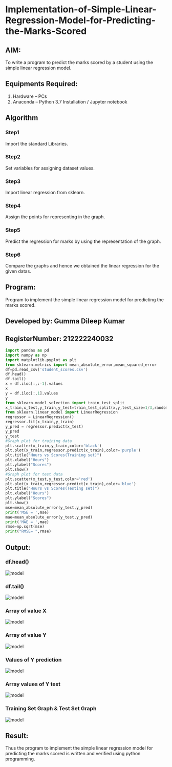 # Implementation-of-Simple-Linear-Regression-Model-for-Predicting-the-Marks-Scored

## AIM:
To write a program to predict the marks scored by a student using the simple linear regression model.

## Equipments Required:
1. Hardware – PCs
2. Anaconda – Python 3.7 Installation / Jupyter notebook

## Algorithm
### Step1
Import the standard Libraries. 

### Step2
Set variables for assigning dataset values.

### Step3 
Import linear regression from sklearn.

### Step4
Assign the points for representing in the graph.

### Step5
Predict the regression for marks by using the representation of the graph.

### Step6
Compare the graphs and hence we obtained the linear regression for the given datas.




## Program:

Program to implement the simple linear regression model for predicting the marks scored.
## Developed by: Gumma Dileep Kumar
## RegisterNumber: 212222240032
```python
import pandas as pd
import numpy as np
import matplotlib.pyplot as plt
from sklearn.metrics import mean_absolute_error,mean_squared_error
df=pd.read_csv('student_scores.csv')
df.head()
df.tail()
x = df.iloc[:,:-1].values
x
y = df.iloc[:,1].values
y
from sklearn.model_selection import train_test_split
x_train,x_test,y_train,y_test=train_test_split(x,y,test_size=1/3,random_state=0)
from sklearn.linear_model import LinearRegression
regressor = LinearRegression()
regressor.fit(x_train,y_train)
y_pred = regressor.predict(x_test)
y_pred
y_test
#Graph plot for training data
plt.scatter(x_train,y_train,color='black')
plt.plot(x_train,regressor.predict(x_train),color='purple')
plt.title("Hours vs Scores(Training set)")
plt.xlabel("Hours")
plt.ylabel("Scores")
plt.show()
#Graph plot for test data
plt.scatter(x_test,y_test,color='red')
plt.plot(x_train,regressor.predict(x_train),color='blue')
plt.title("Hours vs Scores(Testing set)")
plt.xlabel("Hours")
plt.ylabel("Scores")
plt.show()
mse=mean_absolute_error(y_test,y_pred)
print('MSE = ',mse)
mae=mean_absolute_error(y_test,y_pred)
print('MAE = ',mae)
rmse=np.sqrt(mse)
print("RMSE= ",rmse)
``` 



## Output:

### df.head()
![model](ML_ex-2.1.png)

### df.tail()
![model](ML_exp-2.2.png)

### Array of value X
![model](ML_exp-2.3.png)

### Array of value Y
![model](ML_exp-2.4.png)

### Values of Y prediction
![model](ML_exp-2.5.png)

### Array values of Y test
![model](ML_exp-2.6.png)

### Training Set Graph & Test Set Graph
![model](ML_exp-2.7.png)

## Result:
Thus the program to implement the simple linear regression model for predicting the marks scored is written and verified using python programming.
